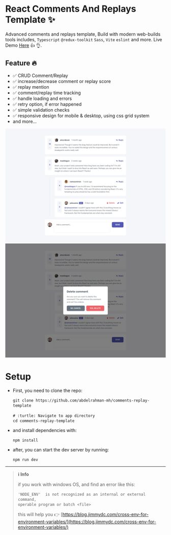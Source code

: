 # React Comments And Replays Template :sparkles:

Advanced comments and replays template, Build with modern web-builds tools includes, `Typescript` `@redux-toolkit` `Sass`, `Vite` `eslint` and more. Live Demo [Here](https://abdelrahman-mh.github.io/comments-replay-template/) :+1: :ok_hand:.

## Feature 🔥

- ✅ CRUD Comment/Replay
- ✅ increase/decrease comment or replay score
- ✅ replay mention
- ✅ comment/replay time tracking
- ✅ handle loading and errors
- ✅ retry option, if error happened
- ✅ simple validation checks
- ✅ responsive design for mobile & desktop, using css grid system
- and more...

![screenshot](./docs/screenshot1.jpg)
![screenshot](./docs/screenshot2.jpg)

# Setup

- First, you need to clone the repo:

  ```shell
  git clone https://github.com/abdelrahman-mh/comments-replay-template

  # :turtle: Navigate to app directory
  cd comments-replay-template
  ```

- and install dependencies with:

  ```shell
  npm install
  ```

- after, you can start the dev server by running:

  ```shell
  npm run dev
  ```

---

> **ℹ️ Info**
>
> if you work with windows OS, and find an error like this:
>
> ```shell
> 'NODE_ENV'  is not recognized as an internal or external command,
> operable program or batch <file>
> ```
>
> this will help you :point_right: [https://blog.jimmydc.com/cross-env-for-environment-variables/](https://blog.jimmydc.com/cross-env-for-environment-variables/)
